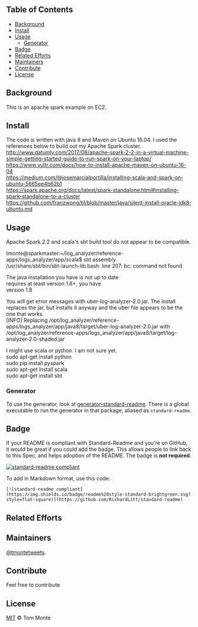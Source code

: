 ## Table of Contents

- [Background](#background)
- [Install](#install)
- [Usage](#usage)
	- [Generator](#generator)
- [Badge](#badge)
- [Related Efforts](#related-efforts)
- [Maintainers](#maintainers)
- [Contribute](#contribute)
- [License](#license)

## Background
This is an apache spark example on EC2.

## Install
The code is written with java 8 and Maven on Ubuntu 16.04.  I used the references below to build out my Apache Spark cluster.<br />
http://www.datumly.com/2017/08/apache-spark-2-2-in-a-virtual-machine-simple-getting-started-guide-to-run-spark-on-your-laptop/<br />
https://www.vultr.com/docs/how-to-install-apache-maven-on-ubuntu-16-04<br />
https://medium.com/@josemarcialportilla/installing-scala-and-spark-on-ubuntu-5665ee4b62b1<br />
https://spark.apache.org/docs/latest/spark-standalone.html#installing-spark-standalone-to-a-cluster<br />
https://github.com/franzwong/til/blob/master/java/silent-install-oracle-jdk8-ubuntu.md<br />

## Usage
Apache Spark 2.2 and scala's sbt build tool do not appear to be compatible.<br />

tmonte@sparkmaster:~/log_analyzer/reference-apps/logs_analyzer/app/scala$ sbt assembly<br />
/usr/share/sbt/bin/sbt-launch-lib.bash: line 207: bc: command not found<br />

The java installation you have is not up to date<br />
requires at least version 1.6+, you have<br />
version 1.8<br />

You will get error messages with uber-log-analyzer-2.0.jar.  The install replaces the jar, but installs it anyway and the uber file appears to be the one that works.<br />
[INFO] Replacing /opt/log_analyzer/reference-apps/logs_analyzer/app/java8/target/uber-log-analyzer-2.0.jar with<br /> /opt/log_analyzer/reference-apps/logs_analyzer/app/java8/target/log-analyzer-2.0-shaded.jar<br />


I might use scala or python. I am not sure yet.<br />
sudo apt-get install python<br />
sudo pip install pyspark<br />
sudo apt-get install scala<br />
sudo apt-get install sbt<br />

### Generator

To use the generator, look at [generator-standard-readme](https://github.com/RichardLitt/generator-standard-readme). There is a global executable to run the generator in that package, aliased as `standard-readme`.

## Badge

If your README is compliant with Standard-Readme and you're on GitHub, it would be great if you could add the badge. This allows people to link back to this Spec, and helps adoption of the README. The badge is **not required**.

[![standard-readme compliant](https://img.shields.io/badge/readme%20style-standard-brightgreen.svg?style=flat-square)](https://github.com/RichardLitt/standard-readme)

To add in Markdown format, use this code:

```
[![standard-readme compliant](https://img.shields.io/badge/readme%20style-standard-brightgreen.svg?style=flat-square)](https://github.com/RichardLitt/standard-readme)
```

## Related Efforts

## Maintainers

[@tmontetweets](https://github.com/tmonte007).

## Contribute
Feel free to contribute

## License

[MIT](LICENSE) © Tom Monte
